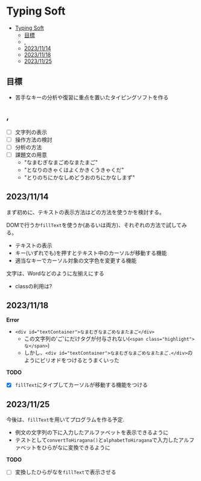 # Typing Soft
- [Typing Soft](#typing-soft)
  - [目標](#目標)
  - [,](#)
  - [2023/11/14](#20231114)
  - [2023/11/18](#20231118)
  - [2023/11/25](#20231125)

## 目標
- 苦手なキーの分析や復習に重点を置いたタイピングソフトを作る

## ,
- [ ] 文字列の表示
- [ ] 操作方法の検討
- [ ] 分析の方法
- [ ] 課題文の用意
  - "なまむぎなまごめなまたまご"
  - "となりのきゃくはよくかきくうきゃくだ"
  - "とりのちにかなしめどうおのちにかなしまず"


## 2023/11/14
まず初めに、テキストの表示方法はどの方法を使うかを検討する。

DOMで行うか`fillText`を使うか(あるいは両方)、それぞれの方法で試してみる。

- テキストの表示
- キー(いずれでも)を押すとテキスト中のカーソルが移動する機能
- 適当なキーでカーソル対象の文字色を変更する機能

文字は、Wordなどのように左揃えにする

- classの利用は?

## 2023/11/18


**Error**
- `<div id="textContainer">なまむぎなまごめなまたまご</div>`
  - この文字列の'ご'にだけタグが付与されない(`<span class="highlight">な</span>`)
  - しかし、`<div id="textContainer">なまむぎなまごめなまたまご.</div>`のようにピリオドをつけるとうまくいった


**TODO**
- [x] `fillText`にタイプしてカーソルが移動する機能をつける

## 2023/11/25
今後は、`fillText`を用いてプログラムを作る予定.

- 例文の文字列の下に入力したアルファベットを表示できるように
- テストとして`convertToHiragana()`と`alphabetToHiragana`で入力したアルファベットをひらがなに変換できるように

**TODO**
- [ ] 変換したひらがなを`fillText`で表示させる